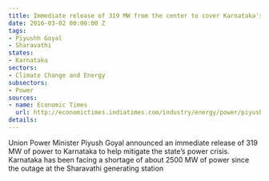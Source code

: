 ```yaml
---
title: Immediate release of 319 MW from the center to cover Karnataka's power crisis
date: 2016-03-02 00:00:00 Z
tags:
- Piyushh Goyal
- Sharavathi
states:
- Karnataka
sectors:
- Climate Change and Energy
subsectors:
- Power
sources:
- name: Economic Times
  url: http://economictimes.indiatimes.com/industry/energy/power/piyush-goyal-announces-319-mw-of-power-to-crisis-hit-karnataka/articleshow/51156600.cms
details: 
---
```


Union Power Minister Piyush Goyal announced an immediate release of 319 MW of power to Karnataka to help mitigate the state’s power crisis. Karnataka has been facing a shortage of about 2500 MW of power since the outage at the Sharavathi generating station
